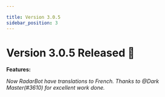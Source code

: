 ```yaml
---

title: Version 3.0.5
sidebar_position: 3
---
```

# Version 3.0.5 Released 🎉

**Features:**

*Now RadarBot have translations to French. Thanks to @Dark Master(#3610) for excellent work done.*&#x20;



